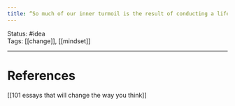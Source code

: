 ```yaml
---
title: “So much of our inner turmoil is the result of conducting a life we don’t inherently desire” - Brianna Wiest, 101 Essays That Will Change The Way You Think
---
```


Status: #idea  
Tags:  [[change]], [[mindset]]

---
# References
[[101 essays that will change the way you think]]